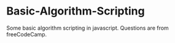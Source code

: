 # Basic-Algorithm-Scripting

Some basic algorithm scripting in javascript. Questions are from freeCodeCamp.
